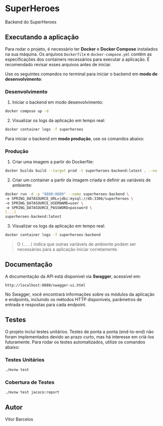 # SuperHeroes

Backend do SuperHeroes

## Executando a aplicação

Para rodar o projeto, é necessário ter **Docker** e **Docker Compose** instalados na sua máquina. Os arquivos
`Dockerfile` e `docker-compose.yml` contêm as especificações dos containers necessários para executar a aplicação. É
recomendado revisar esses arquivos antes de iniciar.

Use os seguintes comandos no terminal para iniciar o backend em **modo de desenvolvimento**:

### Desenvolvimento

1. Iniciar o backend em modo desenvolvimento:

```bash
docker compose up -d
```

2. Visualizar os logs da aplicação em tempo real:

```bash
docker container logs -f superheroes
```

Para iniciar o backend em **modo produção**, use os comandos abaixo:

### Produção

1. Criar uma imagem a partir do Dockerfile:

```bash
docker buildx build --target prod -t superheroes-backend:latest . --no-cache
```

2. Criar um container a partir da imagem criada e definir as variáveis de ambiente:

```bash
docker run -d -p "8080:8080" --name superheroes-backend \
-e SPRING_DATASOURCE_URL=jdbc:mysql://db:3306/superheroes \
-e SPRING_DATASOURCE_USERNAME=user \
-e SPRING_DATASOURCE_PASSWORD=password \
[...]
superheroes-backend:latest
```

3. Visualizar os logs da aplicação em tempo real:

```bash
docker container logs -f superheroes-backend
```

> O `[...]` indica que outras variáveis de ambiente podem ser necessárias para a aplicação iniciar corretamente.

## Documentação

A documentação da API está disponível via **Swagger**, acessível em:

```
http://localhost:8080/swagger-ui.html
```

No Swagger, você encontrará informações sobre os módulos da aplicação e endpoints, incluindo os métodos HTTP
disponíveis, parâmetros de entrada e respostas para cada endpoint.

## Testes

O projeto inclui testes unitários. Testes de ponta a ponta (end-to-end) não foram implementados devido ao prazo curto,
mas há interesse em criá-los futuramente. Para rodar os testes automatizados, utilize os comandos abaixo:

### Testes Unitários

```bash
./mvnw test
```

### Cobertura de Testes

```bash
./mvnw test jacoco:report
```

## Autor

Vitor Barcelos


